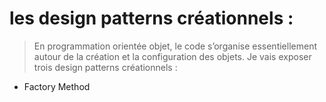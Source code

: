 # les design patterns créationnels :

> En programmation orientée objet, le code s’organise essentiellement autour de la création et la configuration des objets. Je vais exposer trois design patterns créationnels :
- Factory Method